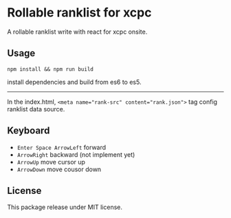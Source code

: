 Rollable ranklist for xcpc
==========================
A rollable ranklist write with react for xcpc onsite.

Usage
-----
```shell
npm install && npm run build
```
install dependencies and build from es6 to es5.

----------

In the index.html, `<meta name="rank-src" content="rank.json">` tag config ranklist data source.

Keyboard
--------
- `Enter Space ArrowLeft` forward
- `ArrowRight` backward (not implement yet)
- `ArrowUp` move cursor up
- `ArrowDown` move cousor down

License
-------
This package release under MIT license.
